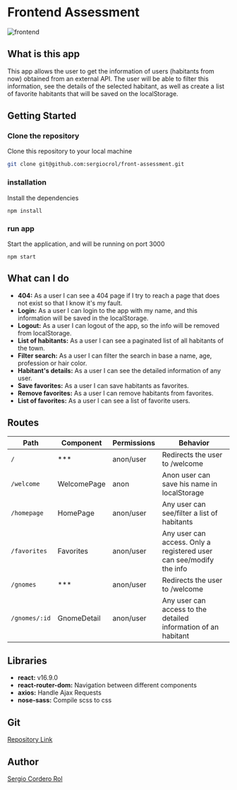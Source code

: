 # Frontend Assessment
![frontend](https://res.cloudinary.com/drcjcovjy/image/upload/v1568943437/misc/front_nzjoba.png)

## What is this app

This app allows the user to get the information of users (habitants from now) obtained from an external API.
The user will be able to filter this information, see the details of the selected habitant, as well as create a
list of favorite habitants that will be saved on the localStorage.

## Getting Started

### Clone the repository

Clone this repository to your local machine

```bash
git clone git@github.com:sergiocrol/front-assessment.git
```

### installation

Install the dependencies

```
npm install
```

### run app

Start the application, and will be running on port 3000

```
npm start
```

## What can I do

-  **404:** As a user I can see a 404 page if I try to reach a page that does not exist so that I know it's my fault.
-  **Login:** As a user I can login to the app with my name, and this information will be saved in the localStorage.
-  **Logout:** As a user I can logout of the app, so the info will be removed from localStorage.
-  **List of habitants:** As a user I can see a paginated list of all habitants of the town.
-  **Filter search:** As a user I can filter the search in base a name, age, profession or hair color.
-  **Habitant's details:** As a user I can see the detailed information of any user.
-  **Save favorites:** As a user I can save habitants as favorites.
-  **Remove favorites:** As a user I can remove habitants from favorites.
-  **List of favorites:** As a user I can see a list of favorite users.

## Routes

| Path                      | Component            | Permissions | Behavior                                                           |
| ------------------------- | -------------------- | ----------- | -------------------------------------------------------------------|
| `/`                       | ***                  | anon/user   | Redirects the user to /welcome                                     |
| `/welcome`                | WelcomePage          | anon        | Anon user can save his name in localStorage                        |
| `/homepage`               | HomePage             | anon/user   | Any user can see/filter a list of habitants                        |
| `/favorites`              | Favorites            | anon/user   | Any user can access. Only a registered user can see/modify the info|
| `/gnomes`                 | ***                  | anon/user   | Redirects the user to /welcome                                     |
| `/gnomes/:id`             | GnomeDetail          | anon/user   | Any user can access to the detailed information of an habitant     |              

## Libraries

- **react:** v16.9.0
- **react-router-dom:** Navigation between different components
- **axios:**  Handle Ajax Requests
- **nose-sass:** Compile scss to css

## Git

[Repository Link](https://github.com/sergiocrol/front-assessment)

## Author

[Sergio Cordero Rol](https://github.com/sergiocrol)
